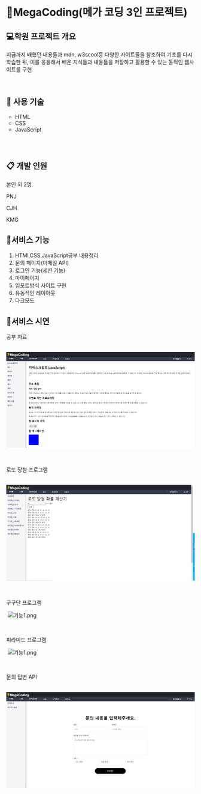 <h1 class="heading-element" dir="auto" tabindex="-1">📖MegaCoding(메가 코딩 3인 프로젝트)</h1>
<h2 class="heading-element" dir="auto" tabindex="-1">💻학원 프로젝트 개요</h2>
<p>지금까지 배웠던 내용들과 mdn, w3scool등 다양한 사이트들을 참조하여 기초를 다시 학습한 뒤, 이를 응용해서 배운 지식들과 내용들을 저장하고 활용할 수 있는 동적인 웹사이트를 구현</p>
<p>&nbsp;</p>
<h2 class="heading-element" dir="auto" tabindex="-1">🥽 사용 기술</h2>
<ul style="list-style-type: circle;">
<li>HTML</li>
<li>CSS</li>
<li>JavaScript</li>
</ul>
<h3 class="heading-element" dir="auto" tabindex="-1">&nbsp;</h3>
<h2 class="heading-element" dir="auto" tabindex="-1">📋 개발 인원</h2>
<p>본인 외 2명</p>
<p>PNJ</p>
<p>CJH</p>
<p>KMG</p>
<h2 class="heading-element" dir="auto" tabindex="-1">📢서비스 기능</h2>
<ol>
<li>HTMl,CSS,JavaScript공부 내용정리</li>
<li>문의 페이지(이메일 API)</li>
<li>로그인 기능(세션 기능)</li>
<li>마이페이지</li>
<li>임포트방식 사이트 구현</li>
<li>유동적인 레이아웃</li>
<li>다크모드</li>
</ol>
<h2 class="heading-element" dir="auto" tabindex="-1">📱서비스 시연</h2>
<p>공부 자료</p>
<p>&nbsp;<img class="Box-sc-g0xbh4-0 kzRgrI" src="https://github.com/NJ0428/megacoding/blob/master/src/main/webapp/images/%EC%88%98%EC%97%851.png?raw=true" alt="기능1.png" width="529" height="255" data-hpc="true" /></p>
<p>&nbsp;</p>
<p>로또 당첨 프로그램</p>
<p>&nbsp;<img class="Box-sc-g0xbh4-0 kzRgrI" src="https://github.com/NJ0428/megacoding/blob/master/src/main/webapp/images/%EB%A1%9C%EB%98%90.png?raw=true" alt="기능1.png" width="529" height="255" data-hpc="true" /></p>
<p>&nbsp;</p>
<p>구구단 프로그램</p>
<p>&nbsp;<img class="Box-sc-g0xbh4-0 kzRgrI" src="https://github.com/NJ0428/megacoding/blob/master/src/main/webapp/images/%EA%B5%AC.png?raw=true" alt="기능1.png" width="529" height="255" data-hpc="true" /></p>
<p>&nbsp;</p>
<p>피라미드 프로그램</p>
<p>&nbsp;<img class="Box-sc-g0xbh4-0 kzRgrI" src="https://github.com/NJ0428/megacoding/blob/master/src/main/webapp/images/%ED%94%BC1.png?raw=true" alt="기능1.png" width="529" height="255" data-hpc="true" /></p>
<p>&nbsp;</p>
<p>문의 답변 API</p>
<p>&nbsp;<img class="Box-sc-g0xbh4-0 kzRgrI" src="https://github.com/NJ0428/megacoding/blob/master/src/main/webapp/images/%EB%AC%B8%EC%9D%98.png?raw=true" alt="기능1.png" width="529" height="255" data-hpc="true" /></p>
<p>&nbsp;</p>
<p>&nbsp;</p>
